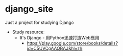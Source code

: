 # django_site
Just a project for studying Django

- Study resource:
  - It's Django - 用Python迅速打造Web應用
    - https://play.google.com/store/books/details?id=C5UVCgAAQBAJ&hl=zh
